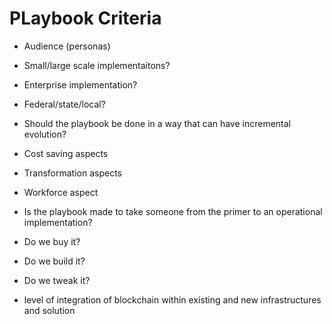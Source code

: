 # PLaybook Criteria #

- Audience (personas)
- Small/large scale implementaitons?
- Enterprise implementation?
- Federal/state/local?
- Should the playbook be done in a way that can have incremental evolution?
- Cost saving aspects
- Transformation aspects
- Workforce aspect
- Is the playbook made to take someone from the primer to an operational implementation?

- Do we buy it?
- Do we build it?
- Do we tweak it?

- level of integration of blockchain within existing and new infrastructures and solution